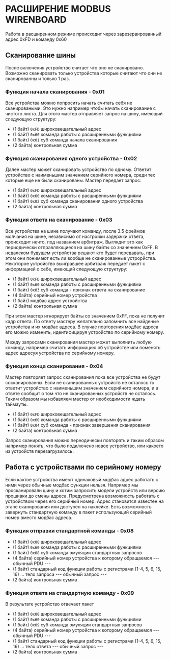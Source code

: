 
# РАСШИРЕНИЕ MODBUS WIRENBOARD

Работа в расширенном режиме происходит через зарезервированный адрес 0xFD и команду 0x60

## Сканирование шины

После включения устройство считает что оно не сканировано. Возможно сканировать только устройства которые считают что они не сканированны и только 1 раз.

### Функция начала сканирования - 0x01

Все устройства можно попросить начать считать себя не сканироваными. Это нужно например чтобы начать сканирование с чистого листа. Для этого мастер отправляет запрос на шину, имеющий следующую структуру:
* (1 байт)    `0xFD`    широковещательный адрес
* (1 байт)    `0x60`    команда работы с расширенными функциями
* (1 байт)    `0x01`    суб команда начала сканирования
* (2 байта)             контрольная сумма

### Функция сканирования одного устройства - 0x02

Далее мастер может сканировать устройство по одному. Ответит устройство с наименьшим значением серийного номера, среди тех которые еще не были сканированы. Мастер передает запрос:
* (1 байт)    `0xFD`    широковещательный адрес
* (1 байт)    `0x60`    команда работы с расширенными функциями
* (1 байт)    `0x02`    суб команда сканирования одного устройства
* (2 байта)             контрольная сумма

### Функция ответа на сканирование - 0x03

Все устройства на шине получают команду, после 3.5 фреймов молчания на шине, независимо от настройки задержки ответа, происходит нечто, под названием арбитраж. Выглядит это как периодически отправляющиеся на шину байты со значением 0xFF. В недалеком будущем устройства решают кто будет передавать, при этом они понимают есть ли вообще не сканированные устрорйства. Некоторое устройство выигравшее арбитраж передает пакет с информацией о себе, имеющий следующую структуру:
* (1 байт)    `0xFD`    широковещательный адрес
* (1 байт)    `0x60`    команда работы с расширенными функциями
* (1 байт)    `0x03`    суб команда - признак ответа на сканирование
* (4 байта)             серийный номер устройства
* (1 байт)              модбас адрес устройства
* (2 байта)             контрольная сумма

При этом мастер игнорирует байты со значением 0xFF, пока не получит кадр ответа. По ответу мастеру желательно запомнить все найденые устройства и их модбас адреса. В случае повторения модбас адреса его можно изменить, идентифицируя устройство по серийному номеру.

Между запросами сканирования мастер может выполнить любую команду, например считать информацию об устройстве или поменять адрес адресуя устройства по серийному номеру.

### Функция конца сканирования - 0x04

Мастер повторяет запрос сканирования пока все устройства не будут сосканированны. Если не сканированных устройств не осталось то ответит устройство с наименьшим значением серийного номера, и в ответе сообщит о том что не сканированных устройств не осталось. Таким образом мы избавляем мастер от необходимости ждать таймауты.

* (1 байт)    `0xFD`    широковещательный адрес
* (1 байт)    `0x60`    команда работы с расширенными функциями
* (1 байт)    `0x04`    суб команда - признак завершения сканирования
* (2 байта)             контрольная сумма

Запрос сканирования можно переодически повторять и таким образом например понять, что было подключено новое устройство, или какоето из устройств перезагрузилось.

## Работа с устройствами по серийному номеру

Если кактое устройства имеют одинаковый модбас адрес работать с ними через обычные модбас функции нельзя. Например мы просканировали шину и хотим запросить модели устройств или версию прошивки до смены адреса. Предусмотрена возможность работать с устройством через его серийный номер. Адрес становится известен на этапе сканирования или доступен на наклейке. Есть возможность завернуть стандартную команду в пакет использующий серийный номер вместо модбас адреса.

### Функция отправки стандартной команды - 0x08

* (1 байт)    `0x00`    широковещательный адрес
* (1 байт)    `0x60`    команда работы с расширенными функциями
* (1 байт)    `0x08`    суб команда эмуляции стандартных запросов
* (4 байта)             серийный номер устройства к которому обращаемся
--- обычный PDU ---
* (1 байт)              стандарный код функции работы с регистрами (1-4, 5, 6, 15, 16)
  ...                   тело запроса
--- обычный запрос ---
* (2 байта)             контрольная сумма


### Функция ответа на стандартную команду - 0x09
В результате устройство отвечает пакет

* (1 байт)    `0x00`    широковещательный адрес
* (1 байт)    `0x60`    команда работы с расширенными функциями
* (1 байт)    `0x09`    суб команда эмуляции стандартных запросов
* (4 байта)             серийный номер устройства к которому обращаемся
--- обычный PDU ---
* (1 байт)              стандарный код функции работы с регистрами (1-4, 5, 6, 15, 16)
  ...                   тело ответа
--- обычный запрос ---
* (2 байта)             контрольная сумма
